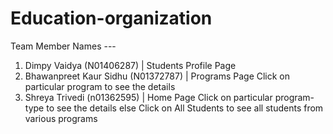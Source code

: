 # Education-organization

Team Member Names --- 
1) Dimpy Vaidya (N01406287) | Students Profile Page
2) Bhawanpreet Kaur Sidhu (N01372787) | Programs Page
    Click on particular program to see the details
3)  Shreya Trivedi (n01362595) | Home Page
    Click on particular program-type to see the details
    else
    Click on All Students to see all students from various programs

